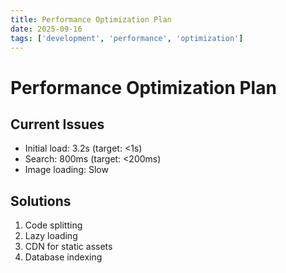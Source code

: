 ```yaml
---
title: Performance Optimization Plan
date: 2025-09-16
tags: ['development', 'performance', 'optimization']
---
```


# Performance Optimization Plan

## Current Issues
- Initial load: 3.2s (target: <1s)
- Search: 800ms (target: <200ms)
- Image loading: Slow

## Solutions
1. Code splitting
2. Lazy loading
3. CDN for static assets
4. Database indexing